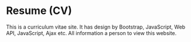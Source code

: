# Resume (CV)
This is a curriculum vitae site. It has design by Bootstrap, JavaScript, Web API, JavaScript, Ajax etc. All information a person to view this website.
